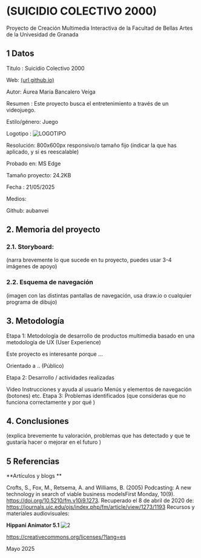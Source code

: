# (SUICIDIO COLECTIVO 2000)
Proyecto de Creación Multimedia Interactiva de la Facultad de Bellas Artes de la Univesidad de Granada

## 1 Datos
Titulo : Suicidio Colectivo 2000

Web: [(url github.io)](https://aubanvei.github.io/PEASO-TRABAJO.github.io/)

Autor: Áurea María Bancalero Veiga

Resumen : Este proyecto busca el entretenimiento a través de un videojuego.

Estilo/género: Juego

Logotipo : ![LOGOTIPO](https://github.com/user-attachments/assets/4c0f9a56-e3b4-42d7-ba2c-d8150d911233)


Resolución: 800x600px responsivo/o tamaño fijo (indicar la que has aplicado, y si es reescalable)

Probado en: MS Edge

Tamaño proyecto: 24.2KB

Fecha : 21/05/2025

Medios:

Github: aubanvei

## 2. Memoria del proyecto
### 2.1. Storyboard:
(narra brevemente lo que sucede en tu proyecto, puedes usar 3-4 imágenes de apoyo)

### 2.2. Esquema de navegación
(imagen con las distintas pantallas de navegación, usa draw.io o cualquier programa de dibujo)

## 3. Metodología

Etapa 1: Metodología de desarrollo de productos multimedia basado en una metodología de UX (User Experience)

Este proyecto es interesante porque ...

Orientado a .. (Público)

Etapa 2: Desarrollo / actividades realizadas

Video
Instrucciones y ayuda al usuario
Menús y elementos de navegación (botones)
etc.
Etapa 3: Problemas identificados
(que consideras que no funciona correctamente y por qué )

## 4. Conclusiones
(explica brevemente tu valoración, problemas que has detectado y que te gustaría hacer o mejorar en el futuro )

## 5 Referencias
**Artículos y blogs **

Crofts, S., Fox, M., Retsema, A. and Williams, B. (2005) Podcasting: A new technology in search of viable business modelsFirst Monday, 10(9). https://doi.org/10.5210/fm.v10i9.1273. Recuperado el 8 de abril de 2020 de: https://journals.uic.edu/ojs/index.php/fm/article/view/1273/1193
Recursos y materiales audiovisuales:

**Hippani Animator 5.1**
![2](https://github.com/user-attachments/assets/599e7a9f-c9c2-4e8f-9389-ef91d06786d0)


https://creativecommons.org/licenses/?lang=es

Mayo 2025
